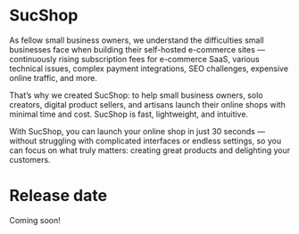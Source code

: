 # SucShop
As fellow small business owners, we understand the difficulties small businesses face when building their self-hosted e-commerce sites — continuously rising subscription fees for e-commerce SaaS, various technical issues, complex payment integrations, SEO challenges, expensive online traffic, and more.

That’s why we created SucShop: to help small business owners, solo creators, digital product sellers, and artisans launch their online shops with minimal time and cost. SucShop is fast, lightweight, and intuitive.

With SucShop, you can launch your online shop in just 30 seconds — without struggling with complicated interfaces or endless settings, so you can focus on what truly matters: creating great products and delighting your customers.
# Release date
Coming soon!
